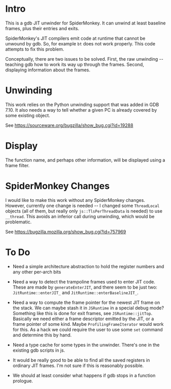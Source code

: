 # Intro

This is a gdb JIT unwinder for SpiderMonkey.  It can unwind at least
baseline frames, plus their entries and exits.

SpiderMonkey's JIT compilers emit code at runtime that cannot be
unwound by gdb.  So, for example `bt` does not work properly.  This
code attempts to fix this problem.

Conceptually, there are two issues to be solved.  First, the raw
unwinding -- teaching gdb how to work its way up through the frames.
Second, displaying information about the frames.

# Unwinding

This work relies on the Python unwinding support that was added in GDB
7.10.  It also needs a way to tell whether a given PC is already
covered by some existing object.

See https://sourceware.org/bugzilla/show_bug.cgi?id=19288

# Display

The function name, and perhaps other information, will be displayed
using a frame filter.

# SpiderMonkey Changes

I would like to make this work without any SpiderMonkey changes.
However, currently one change is needed -- I changed some
`ThreadLocal` objects (all of them, but really only
`js::TlsPerThreadData` is needed) to use `__thread`.  This avoids an
inferior call during unwinding, which would be problematic.

See https://bugzilla.mozilla.org/show_bug.cgi?id=757969

# To Do

* Need a simple architecture abstraction to hold the register numbers
  and any other per-arch bits

* Need a way to detect the trampoline frames used to enter JIT code.
  These are made by `generateEnterJIT`, and there seem to be just two:
  `JitRuntime::enterJIT_` and `JitRuntime::enterBaselineJIT_`.

* Need a way to compute the frame pointer for the newest JIT frame on
  the stack.  We can maybe stash it in `JSRuntime` in a special debug
  mode?  Something like this is done for exit frames, see
  `JSRuntime::jitTop`.  Basically we need either a frame descriptor
  emitted by the JIT, or a frame pointer of some kind.  Maybe
  `ProfilingFrameIterator` would work for this.  As a hack we could
  require the user to use some `set` command and determine this by
  hand.

* Need a type cache for some types in the unwinder.  There's one in
  the existing gdb scripts in js.

* It would be really good to be able to find all the saved registers
  in ordinary JIT frames.  I'm not sure if this is reasonably possible.

* We should at least consider what happens if gdb stops in a function
  prologue.
